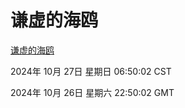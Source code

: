 # 谦虚的海鸥
[谦虚的海鸥](http://219.139.197.74:56308/qxdho/course/base/hotlink/index.php)

2024年 10月 27日 星期日 06:50:02 CST

2024年 10月 26日 星期六 22:50:02 GMT
